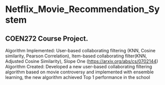 # Netflix_Movie_Recommendation_System

## COEN272 Course Project. <br>
Algorithm Implemented: User-based collaborating filtering (KNN, Cosine similarity, Pearson Correlation), Item-based collaborating filter(KNN, Adjusted Cosine Similarity), Slope One (https://arxiv.org/abs/cs/0702144) <br>
Algorithm Created: Developed a new user-based collaborating filtering algorithm based on movie controversy and implemented with ensemble learning, the new algorithm achieved Top 1 performance in the school
